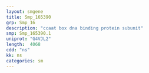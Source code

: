 ```yaml
---
layout: smgene
title: Smp_165390
grp: Smp_16
description: "ccaat box dna binding protein subunit"
smp: Smp_165390.1
uniprot: "G4VJL2"
length:  4068
cdd: "ns"
kk: ns
categories: sm
---
```

